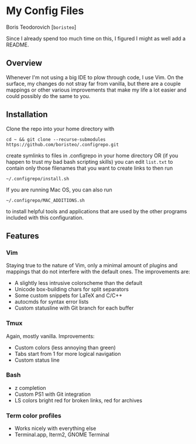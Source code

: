 My Config Files
===
Boris Teodorovich [`boristeo`]

Since I already spend too much time on this, I figured I might as well add a README.

## Overview
Whenever I'm not using a big IDE to plow through code, I use Vim. On the
surface, my changes do not stray far from vanilla, but there are a couple
mappings or other various improvements that make my life a lot easier and could
possibly do the same to you.

## Installation
Clone the repo into your home directory with
```
cd ~ && git clone --recurse-submodules https://github.com/boristeo/.configrepo.git
```
create symlinks to files in .configrepo in your home directory OR (if you happen
to trust my bad bash scripting skills) you can edit `list.txt` to contain only
those filenames that you want to create links to then run
```
~/.configrepo/install.sh
```
If you are running Mac OS, you can also run
```
~/.configrepo/MAC_ADDITIONS.sh
```
to install helpful tools and applications that are used by the other programs
included with this configuration.

## Features
### Vim
Staying true to the nature of Vim, only a minimal amount of plugins and
mappings that do not interfere with the default ones. The improvements
are:
* A slightly less intrusive colorscheme than the default
* Unicode box-building chars for split separators
* Some custom snippets for LaTeX and C/C++
* autocmds for syntax error lists
* Custom statusline with Git branch for each buffer

### Tmux
Again, mostly vanilla. Improvements:
* Custom colors (less annoying than green)
* Tabs start from 1 for more logical navigation
* Custom status line

### Bash
* z completion
* Custom PS1 with Git integration
* LS colors bright red for broken links, red for archives

### Term color profiles
* Works nicely with everything else
* Terminal.app, Iterm2, GNOME Terminal
